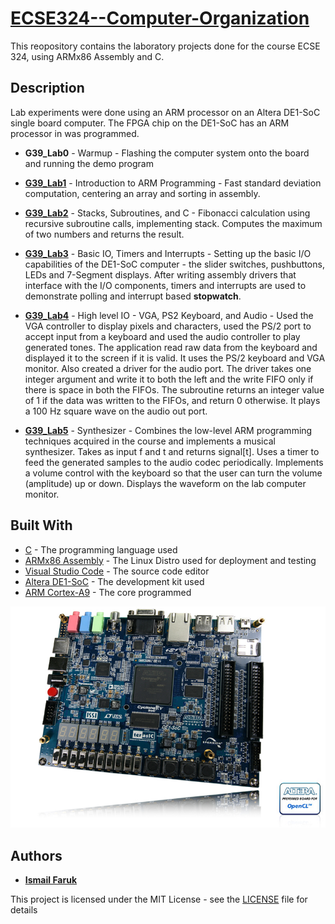 # [ECSE324--Computer-Organization](https://www.mcgill.ca/study/2017-2018/courses/ecse-324)

This reopository contains the laboratory projects done for the course ECSE 324, using ARMx86 Assembly and C.

## Description

Lab experiments were done using an ARM processor on an Altera DE1-SoC single board computer. The FPGA chip on the DE1-SoC has an ARM processor in was programmed.

* **G39_Lab0** - Warmup - Flashing the computer system onto the board and running the demo program

*	[**G39_Lab1**](G39_Lab1%20-%20Introduction%20to%20ARM%20Programming/G39_Lab1_Report.pdf) - Introduction to ARM Programming - Fast standard deviation computation, centering an array and sorting in assembly.

*	[**G39_Lab2**](G39_Lab2%20-%20Stacks%2C%20Subroutines%2C%20and%20C/G39_Lab2_Report.pdf) - Stacks, Subroutines, and C - Fibonacci calculation using recursive subroutine calls, implementing stack. Computes the maximum of two numbers and returns the result.

*	[**G39_Lab3**](G39_Lab3%20-%20Basic%20IO%2C%20Timers%20and%20Interrupts/G39_Lab3_Report.pdf) - Basic IO, Timers and Interrupts - Setting up the basic I/O capabilities of the DE1-SoC computer - the slider switches, pushbuttons, LEDs and 7-Segment displays. After writing assembly drivers that interface with the I/O components, timers and interrupts are used to demonstrate polling and interrupt based **stopwatch**.

*	[**G39_Lab4**](G39_Lab4%20-%20High%20level%20IO%20-%20VGA%2C%20PS2%20Keyboard%2C%20and%20Audio/G39_Lab4_Report.pdf) - High level IO - VGA, PS2 Keyboard, and Audio - Used the VGA controller to display pixels and characters, used the PS/2 port to accept input from a keyboard and used the audio controller to play generated tones. The application read raw data from the keyboard and displayed it to the screen if it is valid. It uses the PS/2 keyboard and VGA monitor. Also created a driver for the audio port. The driver takes one integer argument and write it to both the left and the write FIFO only if there is space in both the FIFOs. The subroutine returns an integer value of 1 if the data was written to the FIFOs, and return 0 otherwise. It plays a 100 Hz square wave on the audio out port. 

*	[**G39_Lab5**](G39_Lab5%20-%20Synthesizer/G39_Lab5_Report.pdf) - Synthesizer - Combines the low-level ARM programming techniques acquired in the course and implements a musical synthesizer. Takes as input f and t and returns signal[t]. Uses a timer to feed the generated samples to the audio codec periodically. Implements a volume control with the keyboard so that the user can turn the volume (amplitude) up or down. Displays the waveform on the lab computer monitor.

## Built With

* [C](https://en.wikipedia.org/wiki/C_(programming_language)) - The programming language used
* [ARMx86 Assembly](https://www.ubuntu.com/) - The Linux Distro used for deployment and testing
* [Visual Studio Code](https://code.visualstudio.com/) - The source code editor
* [Altera DE1-SoC](https://www.terasic.com.tw/cgi-bin/page/archive.pl?Language=English&No=836) - The development kit used
* [ARM Cortex-A9](https://en.wikipedia.org/wiki/ARM_Cortex-A9) - The core programmed

![Altera DE1-SoC](Altera%20DE1-SoC.jpg)

## Authors

* [**Ismail Faruk**](https://github.com/ismailfaruk)

This project is licensed under the MIT License - see the [LICENSE](LICENSE) file for details
